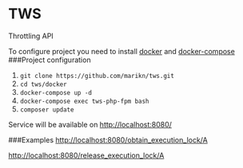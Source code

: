 # TWS
Throttling API

To configure project you need to install [docker](https://docs.docker.com/engine/installation) and [docker-compose](https://docs.docker.com/compose/install)
###Project configuration
1. `git clone https://github.com/marikn/tws.git`
2. `cd tws/docker`
3. `docker-compose up -d`
4. `docker-compose exec tws-php-fpm bash`
5. `composer update`

Service will be available on <http://localhost:8080/>

###Examples
<http://localhost:8080/obtain_execution_lock/A>

<http://localhost:8080/release_execution_lock/A>
